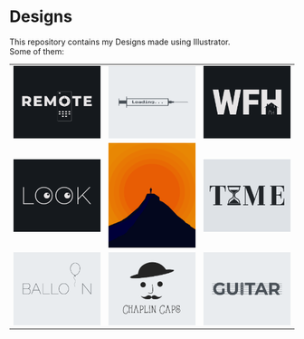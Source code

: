 # Designs
This repository contains my Designs made using Illustrator.<br>
Some of them:<br>
<table>
<tr><td><img src="./2020-12/png/08.12.2020.png"></td><td><img src="./2020-11/png/30.11.2020.png"></td><td><img src="./2021-01/png/05.01.2021.png"></td></tr>
<tr><td><img src="./2021-01/png/16.01.2021.png"></td><td><img src="./2020-11/png/15.11.2020.png"></td><td><img src="./2020-11/png/16.11.2020.png"></td></tr>
<tr><td><img src="./2020-11/png/22.11.2020.png"></td><td><img src="./2020-11/png/18.11.2020.png"></td><td><img src="./2020-12/png/02.12.2020.png"></td></tr>
</table>
